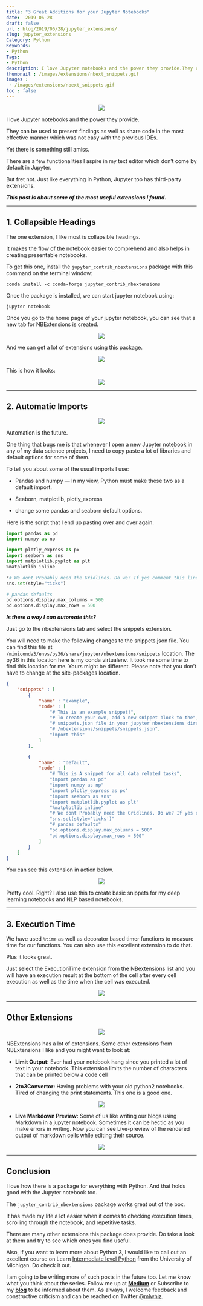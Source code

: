 ```yaml
---
title: "3 Great Additions for your Jupyter Notebooks"
date:  2019-06-28
draft: false
url : blog/2019/06/28/jupyter_extensions/
slug: jupyter_extensions
Category: Python
Keywords: 
- Python
Tags: 
- Python
description: I love Jupyter notebooks and the power they provide.They can be used to present findings as well as share code in the most effective manner which was not easy with the previous IDEs.Yet there is something still amiss.There are a few functionalities I aspire in my text editor which don’t come by default in Jupyter.But fret not. Just like everything in Python, Jupyter too has third-party extensions. This post is about some of the most useful extensions I found.
thumbnail : /images/extensions/nbext_snippets.gif
images :
 - /images/extensions/nbext_snippets.gif
toc : false
---
```



<div style="margin-top: 9px; margin-bottom: 10px;">
<center><img src="/images/extensions/start.png""></center>
</div>

I love Jupyter notebooks and the power they provide.

They can be used to present findings as well as share code in the most effective manner which was not easy with the previous IDEs.

Yet there is something still amiss.

There are a few functionalities I aspire in my text editor which don’t come by default in Jupyter.

But fret not. Just like everything in Python, Jupyter too has third-party extensions.

***This post is about some of the most useful extensions I found.***

---

## 1. Collapsible Headings

The one extension, I like most is collapsible headings.

It makes the flow of the notebook easier to comprehend and also helps in creating presentable notebooks.

To get this one, install the `jupyter_contrib_nbextensions` package with this command on the terminal window:

    conda install -c conda-forge jupyter_contrib_nbextensions

Once the package is installed, we can start jupyter notebook using:

    jupyter notebook

Once you go to the home page of your jupyter notebook, you can see that a new tab for NBExtensions is created.

<div style="margin-top: 9px; margin-bottom: 10px;">
<center><img src="/images/extensions/jupyter.png""></center>
</div>

And we can get a lot of extensions using this package.

<div style="margin-top: 9px; margin-bottom: 10px;">
<center><img src="/images/extensions/nbext.png""></center>
</div>

This is how it looks:

<div style="margin-top: 9px; margin-bottom: 10px;">
<center><img src="/images/extensions/nbextension_collapsible.gif""></center>
</div>

---

## 2. Automatic Imports

<div style="margin-top: 9px; margin-bottom: 10px;">
<center><img src="/images/extensions/auto.jpeg""></center>
</div>	

Automation is the future.

One thing that bugs me is that whenever I open a new Jupyter notebook in any of my data science projects, I need to copy paste a lot of libraries and default options for some of them.

To tell you about some of the usual imports I use:

* Pandas and numpy — In my view, Python must make these two as a default import.

* Seaborn, matplotlib, plotly_express

* change some pandas and seaborn default options.

Here is the script that I end up pasting over and over again.
```py
import pandas as pd
import numpy as np

import plotly_express as px
import seaborn as sns
import matplotlib.pyplot as plt
%matplotlib inline

*# We dont Probably need the Gridlines. Do we? If yes comment this line*
sns.set(style="ticks")

# pandas defaults
pd.options.display.max_columns = 500
pd.options.display.max_rows = 500
```
***Is there a way I can automate this?***

Just go to the nbextensions tab and select the snippets extension.

You will need to make the following changes to the snippets.json file. You can find this file at `/miniconda3/envs/py36/share/jupyter/nbextensions/snippets` location. The py36 in this location here is my conda virtualenv. It took me some time to find this location for me. Yours might be different. Please note that you don’t have to change at the site-packages location.

```json
{
    "snippets" : [
        {
            "name" : "example",
            "code" : [
                "# This is an example snippet!",
                "# To create your own, add a new snippet block to the",
                "# snippets.json file in your jupyter nbextensions directory:",
                "# /nbextensions/snippets/snippets.json",
                "import this"
            ]
        },

        {
            "name" : "default",
            "code" : [
                "# This is A snippet for all data related tasks",
                "import pandas as pd"
                "import numpy as np"
                "import plotly_express as px"
                "import seaborn as sns"
                "import matplotlib.pyplot as plt"
                "%matplotlib inline"
                "# We dont Probably need the Gridlines. Do we? If yes comment this line"
                "sns.set(style='ticks')"
                "# pandas defaults"
                "pd.options.display.max_columns = 500"
                "pd.options.display.max_rows = 500"
            ]
        }
    ]
}
```

You can see this extension in action below.

<div style="margin-top: 9px; margin-bottom: 10px;">
<center><img src="/images/extensions/nbext_snippets.gif""></center>
</div>	

Pretty cool. Right? I also use this to create basic snippets for my deep learning notebooks and NLP based notebooks.

---

## 3. Execution Time

We have used `%time` as well as decorator based timer functions to measure time for our functions. You can also use this excellent extension to do that.

Plus it looks great.

Just select the ExecutionTime extension from the NBextensions list and you will have an execution result at the bottom of the cell after every cell execution as well as the time when the cell was executed.

<div style="margin-top: 9px; margin-bottom: 10px;">
<center><img src="/images/extensions/time.png""></center>
</div>	

---

## Other Extensions

<div style="margin-top: 9px; margin-bottom: 10px;">
<center><img src="/images/extensions/others.jpeg""></center>
</div>	

NBExtensions has a lot of extensions. Some other extensions from NBExtensions I like and you might want to look at:

* **Limit Output:** Ever had your notebook hang since you printed a lot of text in your notebook. This extension limits the number of characters that can be printed below a code cell

* **2to3Convertor:** Having problems with your old python2 notebooks. Tired of changing the print statements. This one is a good one.

<div style="margin-top: 9px; margin-bottom: 10px;">
<center><img src="/images/extensions/demo_2to3.gif""></center>
</div>	

* **Live Markdown Preview:** Some of us like writing our blogs using Markdown in a jupyter notebook. Sometimes it can be hectic as you make errors in writing. Now you can see Live-preview of the rendered output of markdown cells while editing their source.

<div style="margin-top: 9px; margin-bottom: 10px;">
<center><img src="/images/extensions/markdownpreview.gif""></center>
</div>	

---

## Conclusion

I love how there is a package for everything with Python. And that holds good with the Jupyter notebook too.

The `jupyter_contrib_nbextensions` package works great out of the box.

It has made my life a lot easier when it comes to checking execution times, scrolling through the notebook, and repetitive tasks.

There are many other extensions this package does provide. Do take a look at them and try to see which ones you find useful.

Also, if you want to learn more about Python 3, I would like to call out an excellent course on Learn [Intermediate level Python](https://bit.ly/2XshreA) from the University of Michigan. Do check it out.

I am going to be writing more of such posts in the future too. Let me know what you think about the series. Follow me up at [**Medium**](https://medium.com/@rahul_agarwal) or Subscribe to my [**blog**](http://eepurl.com/dbQnuX) to be informed about them. As always, I welcome feedback and constructive criticism and can be reached on Twitter [@mlwhiz](https://twitter.com/MLWhiz).
